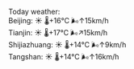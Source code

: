 Today weather:  
Beijing: ☀️   🌡️+16°C 🌬️↑15km/h  
Tianjin: ☀️   🌡️+17°C 🌬️↗15km/h  
Shijiazhuang: ☀️   🌡️+14°C 🌬️↑9km/h  
Tangshan: ☀️   🌡️+14°C 🌬️↑16km/h  
